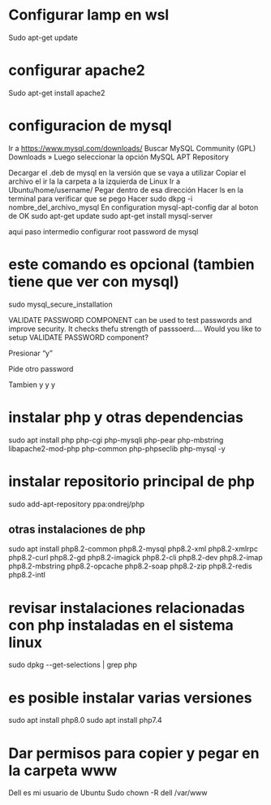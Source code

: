 # Configurar lamp en wsl

Sudo apt-get update

# configurar apache2

Sudo apt-get install apache2

# configuracion de mysql

Ir a https://www.mysql.com/downloads/
Buscar MySQL Community (GPL) Downloads »
Luego seleccionar la opción MySQL APT Repository

Decargar el .deb de mysql en la versión que se vaya a utilizar
Copiar el archivo el ir la la carpeta a la izquierda de Linux
Ir a Ubuntu/home/username/
Pegar dentro de esa dirección
Hacer ls en la terminal para verificar que se pego
Hacer sudo dkpg -i nombre_del_archivo_mysql
En configuration mysql-apt-config dar al boton de OK
sudo apt-get update
sudo apt-get install mysql-server

aqui paso intermedio configurar root password de mysql


# este comando es opcional (tambien tiene que ver con mysql)
sudo mysql_secure_installation

VALIDATE PASSWORD COMPONENT can be used to test passwords and improve security. It checks thefu strength of passsoerd….
Would you like to setup VALIDATE PASSWORD component?

Presionar “y”

Pide otro password

Tambien y y y

# instalar php y otras dependencias
sudo apt install php php-cgi php-mysqli php-pear php-mbstring libapache2-mod-php php-common php-phpseclib php-mysql -y

# instalar repositorio principal de php
sudo add-apt-repository ppa:ondrej/php

## otras instalaciones de php
sudo apt install php8.2-common php8.2-mysql php8.2-xml php8.2-xmlrpc php8.2-curl php8.2-gd php8.2-imagick php8.2-cli php8.2-dev php8.2-imap php8.2-mbstring php8.2-opcache php8.2-soap php8.2-zip php8.2-redis php8.2-intl

# revisar instalaciones relacionadas con php instaladas en el sistema linux
sudo dpkg --get-selections | grep php


# es posible instalar varias versiones
sudo apt install php8.0
sudo apt install php7.4


# Dar permisos para copier y pegar en la carpeta www
Dell es mi usuario de Ubuntu
Sudo chown -R dell /var/www

